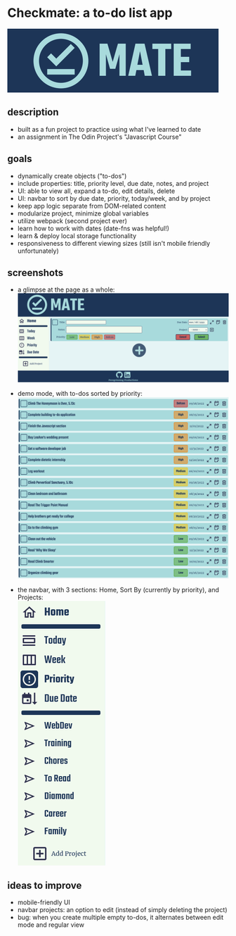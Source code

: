 # Checkmate: a to-do list app   
  
![title](https://github.com/connorwarme/toDo/blob/main/screenshots/title.png?raw=true "title") 
  
## description  
  * built as a fun project to practice using what I've learned to date  
  * an assignment in The Odin Project's "Javascript Course"  
    
## goals  
  * dynamically create objects ("to-dos")  
  * include properties: title, priority level, due date, notes, and project  
  * UI: able to view all, expand a to-do, edit details, delete  
  * UI: navbar to sort by due date, priority, today/week, and by project  
  * keep app logic separate from DOM-related content  
  * modularize project, minimize global variables
  * utilize webpack (second project ever)  
  * learn how to work with dates (date-fns was helpful!)  
  * learn & deploy local storage functionality  
  * responsiveness to different viewing sizes (still isn't mobile friendly unfortunately)

## screenshots  
  
  * a glimpse at the page as a whole:  
  ![todo](https://github.com/connorwarme/toDo/blob/main/screenshots/to-do.png?raw=true "to-do app")  

  * demo mode, with to-dos sorted by priority:  
  ![list](https://github.com/connorwarme/toDo/blob/main/screenshots/list.png?raw=true "list of to-dos")  

  * the navbar, with 3 sections: Home, Sort By (currently by priority), and Projects:  
  ![navbar](https://github.com/connorwarme/toDo/blob/main/screenshots/navbar.png?raw=true "navbar")  

## ideas to improve  
  * mobile-friendly UI  
  * navbar projects: an option to edit (instead of simply deleting the project)  
  * bug: when you create multiple empty to-dos, it alternates between edit mode and regular view  